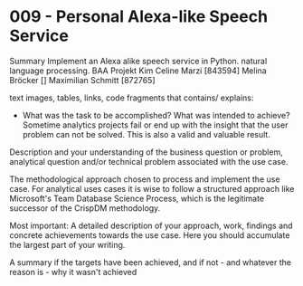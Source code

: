 # 009 - Personal Alexa-like Speech Service
Summary Implement an Alexa alike speech service in Python. natural language processing.
BAA Projekt
Kim Celine Marzi [843594]
Melina Bröcker []
Maximilian Schmitt [872765]

text images, tables, links, code fragments that contains/ explains: 
- What was the task to be accomplished? What was intended to achieve? Sometime analytics projects fail or end up with the insight that the user problem can not be solved. This is also a valid and valuable result.

Description and your understanding of the business question or problem, analytical question and/or technical problem associated with the use case.

The methodological approach chosen to process and implement the use case.
For analytical uses cases it is wise to follow a structured approach like Microsoft's Team Database Science Process, which is the legitimate successor of the CrispDM methodology.

Most important: A detailed description of your approach, work, findings and concrete achievements towards the use case. Here you should accumulate the largest part of your writing.

A summary if the targets have been achieved, and if not - and whatever the reason is - why it wasn't achieved

